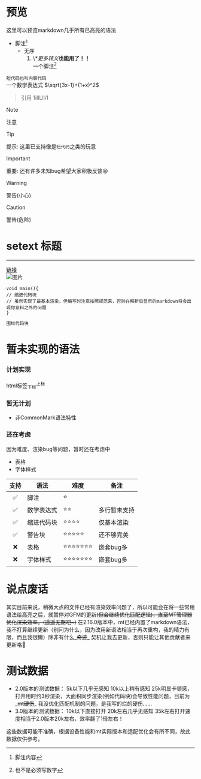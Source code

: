 # 预览
这里可以预览markdown几乎所有已高亮的语法
- 脚注[^1]
  + 无序
    1. \\*\*更多转义***也能用了！！**  
一个脚注[^数字]

[^1]: 脚注内容
[^数字]: 也不是必须写数字

`短代码也叫内联代码`  
一个数学表达式 $\sqrt{3x-1}+(1+x)^2$

> 引用
> 1iIlLlIi1

> [!NOTE]
> 注意

> [!TIP]
> 提示: 这里已支持像是`短代码`之类的玩意

> [!IMPORTANT]
> 重要: 还有许多未知bug希望大家积极反馈😝

> [!WARNING]
> 警告(小心)

> [!CAUTION]
> 警告(危险)

setext 标题
==========================

--------------------------

[链接](https://github.com "标题")  
![图片](https://github.com)

    void main(){
    // 缩进代码块
    // 虽然实现了最基本渲染，但编写时注意按照规范来，否则在解析后显示的markdown将会出现你意料之外的问题
    }

```markdown
围栏代码块
```
<!-- 注释不会渲染 -->

# 暂未实现的语法
### 计划实现
html标签<sub>下标</sub><sup>上标</sup>

### 暂无计划
* 非CommonMark语法特性

### 还在考虑
因为难度、渲染bug等问题，暂时还在考虑中

* 表格
* 字体样式

| 支持 | 语法 | 难度 | 备注 |
| :---: | --- | --- | --- |
| ✅ | 脚注 | ⭐ |
| ✅ | 数学表达式 | ⭐⭐ | 多行暂未支持
| ✅ | 缩进代码块 | ⭐⭐⭐⭐ | 仅基本渲染
| ✅ | 警告块 | ⭐⭐⭐⭐⭐ | 还不够完美
| ❌ | 表格 | ⭐⭐⭐⭐⭐⭐⭐ | 嵌套bug多
| ❌ | 字体样式 | ⭐⭐⭐⭐⭐⭐⭐ | 嵌套bug多

# 说点废话
其实目前来说，稍微大点的文件已经有渲染效率问题了，所以可能会在将一些常用语法给高亮之后，就暂停对GFM的更新~~(但会继续优化匹配逻辑)，直至MT管理器优化渲染效率。(遥遥无期吧~)~~
在2.16.0版本中，mt已经内置了markdown语法，我不打算继续更新（别问为什么，因为改用新语法相当于再次重构，我的精力有限，而且我很懒）除非有什么_~~奇迹~~_ 契机让我去更新，否则只能让其他贡献者来更新咯🤔

# 测试数据
- 2.0版本的测试数据：
5k以下几乎无感知
10k以上稍有感知
25k明显卡顿感，打开用时约3秒渲染，大面积同步渲染(例如代码块)会导致性能问题，目前为_~~mt硬伤~~_ 我没优化匹配机制的问题，是我写的烂的硬伤……
- 3.0版本的测试数据：
10k以下直接打开
20k左右几乎无感知
35k左右打开速度相当于2.0版本20k左右，效率翻了1倍左右！

这些数据可能不准确，根据设备性能和mt实际版本和适配优化会有所不同，故此数据仅供参考。
